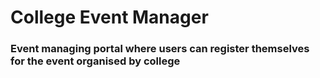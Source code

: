 # College Event Manager

### Event managing portal where users can register themselves for the event organised by college

